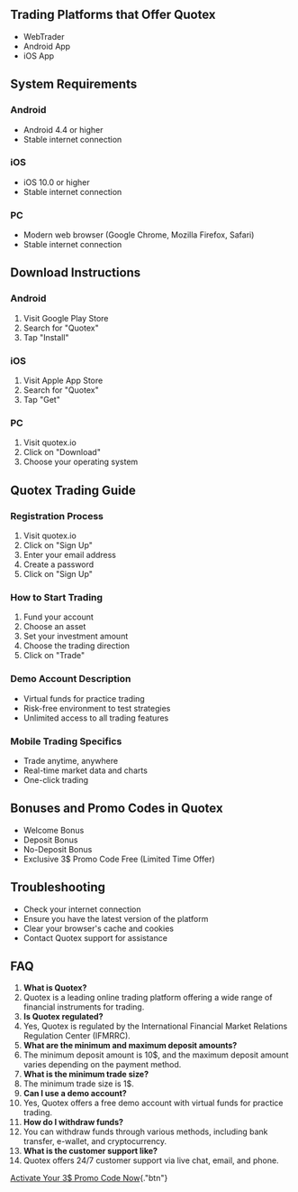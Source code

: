 ## Trading Platforms that Offer Quotex

-   WebTrader
-   Android App
-   iOS App

## System Requirements

### Android

-   Android 4.4 or higher
-   Stable internet connection

### iOS

-   iOS 10.0 or higher
-   Stable internet connection

### PC

-   Modern web browser (Google Chrome, Mozilla Firefox, Safari)
-   Stable internet connection

## Download Instructions

### Android

1.  Visit Google Play Store
2.  Search for "Quotex"
3.  Tap "Install"

### iOS

1.  Visit Apple App Store
2.  Search for "Quotex"
3.  Tap "Get"

### PC

1.  Visit quotex.io
2.  Click on "Download"
3.  Choose your operating system

## Quotex Trading Guide

### Registration Process

1.  Visit quotex.io
2.  Click on "Sign Up"
3.  Enter your email address
4.  Create a password
5.  Click on "Sign Up"

### How to Start Trading

1.  Fund your account
2.  Choose an asset
3.  Set your investment amount
4.  Choose the trading direction
5.  Click on "Trade"

### Demo Account Description

-   Virtual funds for practice trading
-   Risk-free environment to test strategies
-   Unlimited access to all trading features

### Mobile Trading Specifics

-   Trade anytime, anywhere
-   Real-time market data and charts
-   One-click trading

## Bonuses and Promo Codes in Quotex

-   Welcome Bonus
-   Deposit Bonus
-   No-Deposit Bonus
-   Exclusive 3\$ Promo Code Free (Limited Time Offer)

## Troubleshooting

-   Check your internet connection
-   Ensure you have the latest version of the platform
-   Clear your browser\'s cache and cookies
-   Contact Quotex support for assistance

## FAQ

1.  **What is Quotex?**
2.  Quotex is a leading online trading platform offering a wide range of
    financial instruments for trading.
3.  **Is Quotex regulated?**
4.  Yes, Quotex is regulated by the International Financial Market
    Relations Regulation Center (IFMRRC).
5.  **What are the minimum and maximum deposit amounts?**
6.  The minimum deposit amount is 10\$, and the maximum deposit amount
    varies depending on the payment method.
7.  **What is the minimum trade size?**
8.  The minimum trade size is 1\$.
9.  **Can I use a demo account?**
10. Yes, Quotex offers a free demo account with virtual funds for
    practice trading.
11. **How do I withdraw funds?**
12. You can withdraw funds through various methods, including bank
    transfer, e-wallet, and cryptocurrency.
13. **What is the customer support like?**
14. Quotex offers 24/7 customer support via live chat, email, and phone.

[Activate Your 3\$ Promo Code
Now](\%22https://traff.sbs/brokerqxsignup\%22){."btn"}


